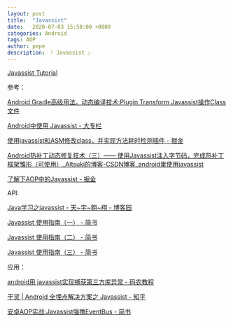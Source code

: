 ```yaml
---
layout: post
title:  "Javassist"
date:   2020-07-03 15:58:00 +0800
categories: Android
tags: AOP
author: pepe
description: 『 Javassist 』
---
```


[Javassist Tutorial](http://www.javassist.org/tutorial/tutorial.html)










参考：

[Android Gradle高级用法，动态编译技术:Plugin Transform Javassist操作Class文件](https://blog.csdn.net/yulong0809/article/details/77752098?locationNum=9&fps=1)

[Android中使用 Javassist - 大专栏](https://www.dazhuanlan.com/2019/10/18/5da8a5ef81156/)

[使用javassist和ASM修改class，并实现方法耗时检测插件 - 掘金](https://juejin.im/post/5dea581fe51d45581d170b7c)

[Android热补丁动态修复技术（三）—— 使用Javassist注入字节码，完成热补丁框架雏形（可使用）_Altsuki的博客-CSDN博客_android里使用javassist](https://blog.csdn.net/u010386612/article/details/51131642)

[了解下AOP中的Javassist - 掘金](https://juejin.im/post/5df9e44ce51d45584006e375)

API:

[Java学习之javassist - 天~宇~翱~翔 - 博客园](https://www.cnblogs.com/sunfie/p/5154246.html)

[Javassist 使用指南（一） - 简书](https://www.jianshu.com/p/43424242846b)

[Javassist 使用指南（二） - 简书](https://www.jianshu.com/p/b9b3ff0e1bf8)

[Javassist 使用指南（三） - 简书](https://www.jianshu.com/p/7803ffcc81c8)

应用：

[android用 javassist实现捕获第三方库异常 - 码农教程](http://www.manongjc.com/detail/11-hqyulzqxqlbhfru.html)

[干货 | Android 全埋点解决方案之 Javassist - 知乎](https://zhuanlan.zhihu.com/p/68141713)

[安卓AOP实战:Javassist强撸EventBus - 简书](https://www.jianshu.com/p/33d8a3165b07)
